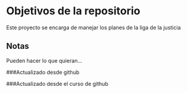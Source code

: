 # Objetivos de la repositorio

Este proyecto se encarga de manejar los planes de la liga de la justicia


## Notas
Pueden hacer lo que quieran...

###Actualizado desde github

###Actualizado desde el curso de github
